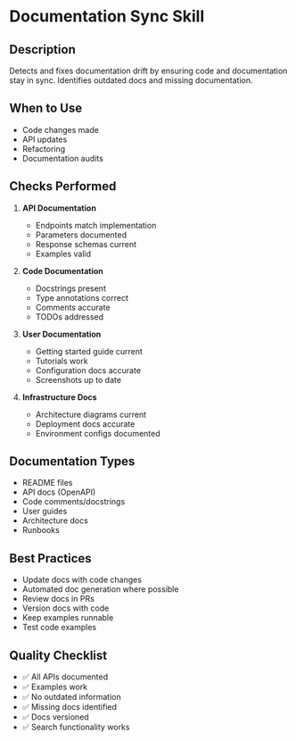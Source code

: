 # Documentation Sync Skill

## Description
Detects and fixes documentation drift by ensuring code and documentation stay in sync. Identifies outdated docs and missing documentation.

## When to Use
- Code changes made
- API updates
- Refactoring
- Documentation audits

## Checks Performed
1. **API Documentation**
   - Endpoints match implementation
   - Parameters documented
   - Response schemas current
   - Examples valid

2. **Code Documentation**
   - Docstrings present
   - Type annotations correct
   - Comments accurate
   - TODOs addressed

3. **User Documentation**
   - Getting started guide current
   - Tutorials work
   - Configuration docs accurate
   - Screenshots up to date

4. **Infrastructure Docs**
   - Architecture diagrams current
   - Deployment docs accurate
   - Environment configs documented

## Documentation Types
- README files
- API docs (OpenAPI)
- Code comments/docstrings
- User guides
- Architecture docs
- Runbooks

## Best Practices
- Update docs with code changes
- Automated doc generation where possible
- Review docs in PRs
- Version docs with code
- Keep examples runnable
- Test code examples

## Quality Checklist
- ✅ All APIs documented
- ✅ Examples work
- ✅ No outdated information
- ✅ Missing docs identified
- ✅ Docs versioned
- ✅ Search functionality works
